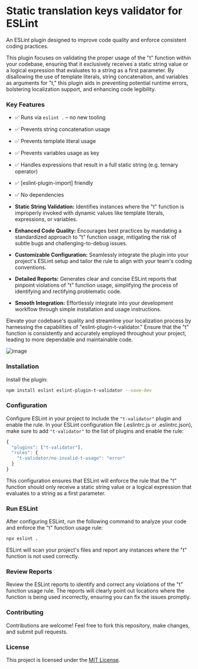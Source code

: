 # Static translation keys validator for ESLint

An ESLint plugin designed to improve code quality and enforce consistent coding practices.

This plugin focuses on validating the proper usage of the "t" function within your codebase, ensuring that it exclusively receives a static string value or a logical expression that evaluates to a string as a first parameter. By disallowing the use of template literals, string concatenation, and variables as arguments for "t," this plugin aids in preventing potential runtime errors, bolstering localization support, and enhancing code legibility.


### Key Features

- ✅️ Runs via `eslint .` – no new tooling
- ✅️ Prevents string concatenation usage
- ✅️ Prevents template literal usage
- ✅️ Prevents variables usage as key
- ✅️ Handles expressions that result in a full static string (e.g. ternary operator)
- ✅️ [eslint-plugin-import] friendly
- ✅️ No dependencies

- **Static String Validation:** Identifies instances where the "t" function is improperly invoked with dynamic values like template literals, expressions, or variables.
- **Enhanced Code Quality:** Encourages best practices by mandating a standardized approach to "t" function usage, mitigating the risk of subtle bugs and challenging-to-debug issues.
- **Customizable Configuration:** Seamlessly integrate the plugin into your project's ESLint setup and tailor the rule to align with your team's coding conventions.
- **Detailed Reports:** Generates clear and concise ESLint reports that pinpoint violations of "t" function usage, simplifying the process of identifying and rectifying problematic code.
- **Smooth Integration:** Effortlessly integrate into your development workflow through simple installation and usage instructions.

Elevate your codebase's quality and streamline your localization process by harnessing the capabilities of "eslint-plugin-t-validator." Ensure that the "t" function is consistently and accurately employed throughout your project, leading to more dependable and maintainable code.

![image](https://github.com/omeb/eslint-plugin-t-validator/assets/7505578/f566c76c-9b12-4307-86a5-11f1e3f86010)





### Installation

Install the plugin:

```bash
npm install eslint eslint-plugin-t-validator --save-dev
```

### Configuration

Configure ESLint in your project to include the `"t-validator"` plugin and enable the rule. In your ESLint configuration file (.eslintrc.js or .eslintrc.json), make sure to add `"t-validator"` to the list of plugins and enable the rule:

```js
{
  "plugins": ["t-validator"],
  "rules": {
    "t-validator/no-invalid-t-usage": "error"
  }
}
```

This configuration ensures that ESLint will enforce the rule that the "t" function should only receive a static string value or a logical expression that evaluates to a string as a first parameter.

### Run ESLint

After configuring ESLint, run the following command to analyze your code and enforce the "t" function usage rule:
```bash
npx eslint .
```
ESLint will scan your project's files and report any instances where the "t" function is not used correctly.


### Review Reports

Review the ESLint reports to identify and correct any violations of the "t" function usage rule. The reports will clearly point out locations where the function is being used incorrectly, ensuring you can fix the issues promptly.


### Contributing
Contributions are welcome! Feel free to fork this repository, make changes, and submit pull requests.

### License
This project is licensed under the [MIT License](https://github.com/omeb/eslint-plugin-t-validator/blob/main/LICENSE).
